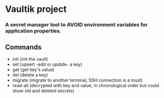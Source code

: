 # Vaultik project

### A secret manager tool to AVOID environment variables for application properties.

## Commands

* init (init the vault)
* set (upsert -add or update- a key)
* get (get key's value)
* del (delete a key)
* migrate (migrate to another terminal, SSH connection is a must)
* read-all (decrypted with key and value, in chronological order but could show old and deleted secrets)